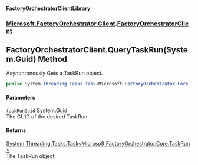#### [FactoryOrchestratorClientLibrary](./FactoryOrchestratorClientLibrary.md 'FactoryOrchestratorClientLibrary')
### [Microsoft.FactoryOrchestrator.Client](./Microsoft-FactoryOrchestrator-Client.md 'Microsoft.FactoryOrchestrator.Client').[FactoryOrchestratorClient](./Microsoft-FactoryOrchestrator-Client-FactoryOrchestratorClient.md 'Microsoft.FactoryOrchestrator.Client.FactoryOrchestratorClient')
## FactoryOrchestratorClient.QueryTaskRun(System.Guid) Method
Asynchronously Gets a TaskRun object.  
```csharp
public System.Threading.Tasks.Task<Microsoft.FactoryOrchestrator.Core.TaskRun> QueryTaskRun(System.Guid taskRunGuid);
```
#### Parameters
<a name='Microsoft-FactoryOrchestrator-Client-FactoryOrchestratorClient-QueryTaskRun(System-Guid)-taskRunGuid'></a>
`taskRunGuid` [System.Guid](https://docs.microsoft.com/en-us/dotnet/api/System.Guid 'System.Guid')  
The GUID of the desired TaskRun  
  
#### Returns
[System.Threading.Tasks.Task&lt;](https://docs.microsoft.com/en-us/dotnet/api/System.Threading.Tasks.Task-1 'System.Threading.Tasks.Task')[Microsoft.FactoryOrchestrator.Core.TaskRun](/CoreLibrary/Microsoft-FactoryOrchestrator-Core-TaskRun 'Microsoft.FactoryOrchestrator.Core.TaskRun')[&gt;](https://docs.microsoft.com/en-us/dotnet/api/System.Threading.Tasks.Task-1 'System.Threading.Tasks.Task')  
The TaskRun object.  
